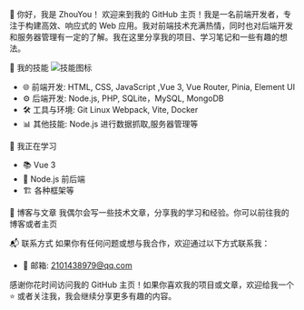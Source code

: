 
👋 你好，我是 ZhouYou！
欢迎来到我的 GitHub 主页！我是一名前端开发者，专注于构建高效、响应式的 Web 应用。我对前端技术充满热情，同时也对后端开发和服务器管理有一定的了解。我在这里分享我的项目、学习笔记和一些有趣的想法。

🚀 我的技能
![技能图标](./static/svg/skillPc.svg)
- 🌐 前端开发: HTML, CSS, JavaScript ,Vue 3, Vue Router, Pinia, Element UI
- ⚙️ 后端开发: Node.js, PHP, SQLite，MySQL, MongoDB
- 🛠️ 工具与环境: Git Linux Webpack, Vite, Docker
- 📊 其他技能: Node.js 进行数据抓取,服务器管理等

🌱 我正在学习
- 📚 Vue 3
- 🔧 Node.js 前后端
- 🏗️ 各种框架等

📝 博客与文章
我偶尔会写一些技术文章，分享我的学习和经验。你可以前往我的博客或者主页

📬 联系方式
如果你有任何问题或想与我合作，欢迎通过以下方式联系我：
- 📧 邮箱: 2101438979@qq.com

感谢你花时间访问我的 GitHub 主页！如果你喜欢我的项目或文章，欢迎给我一个 ⭐️ 或者关注我，我会继续分享更多有趣的内容。
